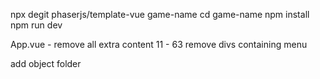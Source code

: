 npx degit phaserjs/template-vue game-name
cd game-name
npm install
npm run dev

App.vue - remove all extra content 11 - 63
remove divs containing menu

add object folder
